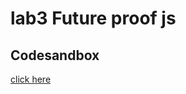 # lab3 Future proof js

## Codesandbox

[click here](https://codesandbox.io/s/lab3-todo-app-forked-2lx1f?file=/app.js)